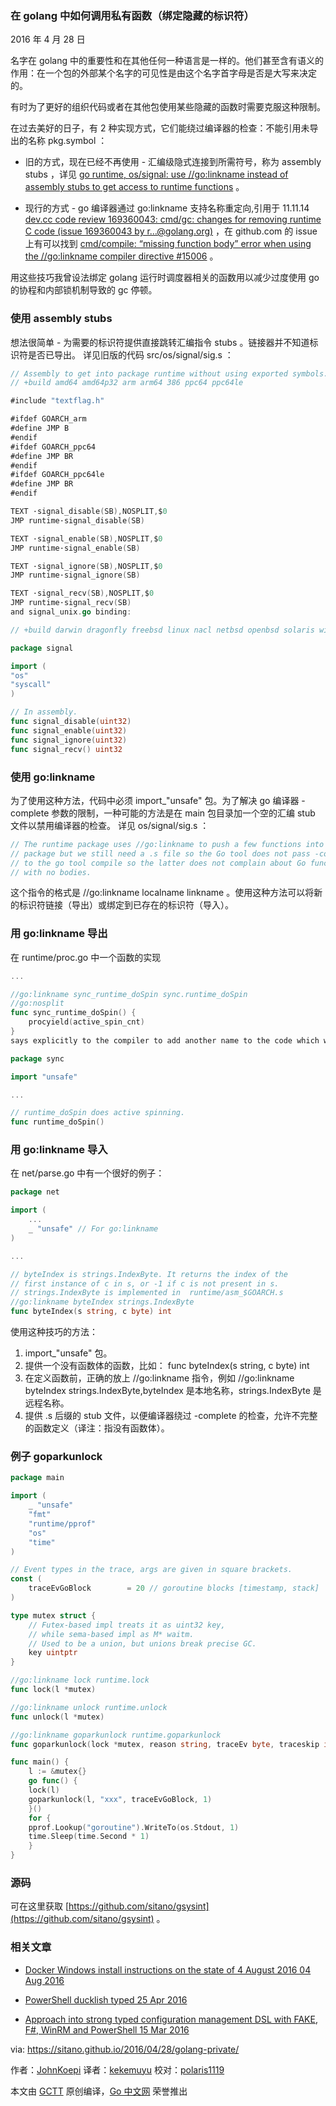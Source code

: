 
### 在 golang 中如何调用私有函数（绑定隐藏的标识符）

2016 年 4 月 28 日

名字在 golang 中的重要性和在其他任何一种语言是一样的。他们甚至含有语义的作用：在一个包的外部某个名字的可见性是由这个名字首字母是否是大写来决定的。

有时为了更好的组织代码或者在其他包使用某些隐藏的函数时需要克服这种限制。

在过去美好的日子，有 2 种实现方式，它们能绕过编译器的检查：不能引用未导出的名称 pkg.symbol ：

   - 旧的方式，现在已经不再使用 - 汇编级隐式连接到所需符号，称为 assembly stubs ，详见 [go runtime, os/signal: use //go:linkname instead of assembly stubs to get access to runtime functions](https://groups.google.com/forum/#!topic/golang-codereviews/J0HK9GLc76M) 。
   
   - 现行的方式 - go 编译器通过 go:linkname 支持名称重定向,引用于 11.11.14 [ dev.cc code review 169360043: cmd/gc: changes for removing runtime C code (issue 169360043 by r…@golang.org)](https://groups.google.com/forum/#!topic/golang-codereviews/5Ps_El_RpNE) ，在 github.com 的 issue 上有可以找到 [ cmd/compile: “missing function body” error when using the //go:linkname compiler directive #15006](https://github.com/golang/go/issues/15006) 。

用这些技巧我曾设法绑定 golang 运行时调度器相关的函数用以减少过度使用 go 的协程和内部锁机制导致的 gc 停顿。

### 使用 assembly stubs
   
   想法很简单 - 为需要的标识符提供直接跳转汇编指令 stubs 。链接器并不知道标识符是否已导出。
   详见旧版的代码 src/os/signal/sig.s ：
   
```go 
// Assembly to get into package runtime without using exported symbols.
// +build amd64 amd64p32 arm arm64 386 ppc64 ppc64le

#include "textflag.h"

#ifdef GOARCH_arm
#define JMP B
#endif
#ifdef GOARCH_ppc64
#define JMP BR
#endif
#ifdef GOARCH_ppc64le
#define JMP BR
#endif

TEXT ·signal_disable(SB),NOSPLIT,$0
JMP runtime·signal_disable(SB)

TEXT ·signal_enable(SB),NOSPLIT,$0
JMP runtime·signal_enable(SB)

TEXT ·signal_ignore(SB),NOSPLIT,$0
JMP runtime·signal_ignore(SB)

TEXT ·signal_recv(SB),NOSPLIT,$0
JMP runtime·signal_recv(SB)
and signal_unix.go binding:

// +build darwin dragonfly freebsd linux nacl netbsd openbsd solaris windows

package signal

import (
"os"
"syscall"
)

// In assembly.
func signal_disable(uint32)
func signal_enable(uint32)
func signal_ignore(uint32)
func signal_recv() uint32
```
### 使用 go:linkname
   
为了使用这种方法，代码中必须 import_"unsafe" 包。为了解决 go 编译器 -complete 参数的限制，一种可能的方法是在 main 包目录加一个空的汇编 stub 文件以禁用编译器的检查。
详见 os/signal/sig.s ：
```go
// The runtime package uses //go:linkname to push a few functions into this
// package but we still need a .s file so the Go tool does not pass -complete
// to the go tool compile so the latter does not complain about Go functions
// with no bodies.
```

这个指令的格式是 //go:linkname localname linkname 。使用这种方法可以将新的标识符链接（导出）或绑定到已存在的标识符（导入）。

### 用 go:linkname 导出
在 runtime/proc.go 中一个函数的实现
```go
...

//go:linkname sync_runtime_doSpin sync.runtime_doSpin
//go:nosplit
func sync_runtime_doSpin() {
    procyield(active_spin_cnt)
}
says explicitly to the compiler to add another name to the code which will be runtime_doSpin in sync package. And the sync reuses it in sync/runtime.go with simple:

package sync

import "unsafe"

...

// runtime_doSpin does active spinning.
func runtime_doSpin()
```
### 用 go:linkname 导入
在 net/parse.go 中有一个很好的例子：
```go
package net

import (
    ...
    _ "unsafe" // For go:linkname
)

...

// byteIndex is strings.IndexByte. It returns the index of the
// first instance of c in s, or -1 if c is not present in s.
// strings.IndexByte is implemented in  runtime/asm_$GOARCH.s
//go:linkname byteIndex strings.IndexByte
func byteIndex(s string, c byte) int
```
使用这种技巧的方法：
1. import_"unsafe" 包。
2. 提供一个没有函数体的函数，比如： func byteIndex(s string, c byte) int
3. 在定义函数前，正确的放上 //go:linkname 指令，例如 //go:linkname byteIndex
strings.IndexByte,byteIndex 是本地名称，strings.IndexByte 是远程名称。
4. 提供 .s 后缀的 stub 文件，以便编译器绕过 -complete 的检查，允许不完整的函数定义（译注：指没有函数体）。
 
### 例子 goparkunlock
```go
package main

import (
    _ "unsafe"
    "fmt"
    "runtime/pprof"
    "os"
    "time"
)

// Event types in the trace, args are given in square brackets.
const (
    traceEvGoBlock        = 20 // goroutine blocks [timestamp, stack]
)

type mutex struct {
    // Futex-based impl treats it as uint32 key,
    // while sema-based impl as M* waitm.
    // Used to be a union, but unions break precise GC.
    key uintptr
}

//go:linkname lock runtime.lock
func lock(l *mutex)

//go:linkname unlock runtime.unlock
func unlock(l *mutex)

//go:linkname goparkunlock runtime.goparkunlock
func goparkunlock(lock *mutex, reason string, traceEv byte, traceskip int)

func main() {
    l := &mutex{}
    go func() {
	lock(l)
	goparkunlock(l, "xxx", traceEvGoBlock, 1)
    }()
    for {
	pprof.Lookup("goroutine").WriteTo(os.Stdout, 1)
	time.Sleep(time.Second * 1)
    }
}
```
### 源码

可在这里获取 [https://github.com/sitano/gsysint](https://github.com/sitano/gsysint) 。

### 相关文章

- [Docker Windows install instructions on the state of 4 August 2016 04 Aug 2016](https://sitano.github.io/2016/08/04/docker-win/) 

- [PowerShell ducklish typed 25 Apr 2016](https://sitano.github.io/2016/04/25/powershell-ducklish/) 

- [Approach into strong typed configuration management DSL with FAKE, F#, WinRM and PowerShell 15 Mar 2016](https://sitano.github.io/2016/03/15/powershell-winrm-fake/) 



via: https://sitano.github.io/2016/04/28/golang-private/
 
 作者：[JohnKoepi](https://twitter.com/JohnKoepi)
 译者：[kekemuyu](https://github.com/kekemuyu)
 校对：[polaris1119](https://github.com/polaris1119)
 
 本文由 [GCTT](https://github.com/studygolang/GCTT) 原创编译，[Go 中文网](https://studygolang.com/) 荣誉推出
